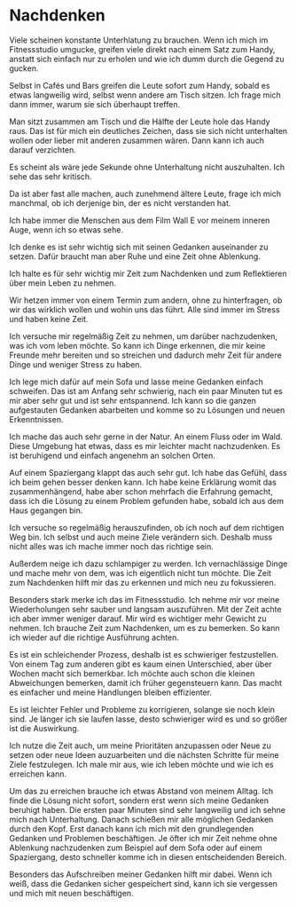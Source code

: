 # Nachdenken

Viele scheinen konstante Unterhlatung zu brauchen. Wenn ich mich im Fitnessstudio umgucke, greifen viele direkt nach einem Satz zum Handy, anstatt sich einfach nur zu erholen und wie ich dumm durch die Gegend zu gucken. 

Selbst in Cafés und Bars greifen die Leute sofort zum Handy, sobald es etwas langweilig wird, selbst wenn andere am Tisch sitzen. Ich frage mich dann immer, warum sie sich überhaupt treffen.

Man sitzt zusammen am Tisch und die Hälfte der Leute hole das Handy raus. Das ist für mich ein deutliches Zeichen, dass sie sich nicht unterhalten wollen oder lieber mit anderen zusammen wären. Dann kann ich auch darauf verzichten.

Es scheint als wäre jede Sekunde ohne Unterhaltung nicht auszuhalten. Ich sehe das sehr kritisch.

Da ist aber fast alle machen, auch zunehmend ältere Leute, frage ich mich manchmal, ob ich derjenige bin, der es nicht verstanden hat.

Ich habe immer die Menschen aus dem Film Wall E vor meinem inneren Auge, wenn ich so etwas sehe.

Ich denke es ist sehr wichtig sich mit seinen Gedanken auseinander zu setzen. Dafür braucht man aber Ruhe und eine Zeit ohne Ablenkung.

Ich halte es für sehr wichtig mir Zeit zum Nachdenken und zum Reflektieren über mein Leben zu nehmen.

Wir hetzen immer von einem Termin zum andern, ohne zu hinterfragen, ob wir das wirklich wollen und wohin uns das führt. Alle sind immer im Stress und haben keine Zeit.

Ich versuche mir regelmäßig Zeit zu nehmen, um darüber nachzudenken, was ich vom leben möchte. So kann ich Dinge erkennen, die mir keine Freunde mehr bereiten und so streichen und dadurch mehr Zeit für andere Dinge und weniger Stress zu haben.

Ich lege mich dafür auf mein Sofa und lasse meine Gedanken einfach schweifen. Das ist am Anfang sehr schwierig, nach ein paar Minuten tut es mir aber sehr gut und ist sehr entspannend. Ich kann so die ganzen aufgestauten Gedanken abarbeiten und komme so zu Lösungen und neuen Erkenntnissen.

Ich mache das auch sehr gerne in der Natur. An einem Fluss oder im Wald. Diese Umgebung hat etwas, dass es mir leichter macht nachzudenken. Es ist beruhigend und einfach angenehm an solchen Orten.

Auf einem Spaziergang klappt das auch sehr gut. Ich habe das Gefühl, dass ich beim gehen besser denken kann. Ich habe keine Erklärung womit das zusammenhängend, habe aber schon mehrfach die Erfahrung gemacht, dass ich die Lösung zu einem Problem gefunden habe, sobald ich aus dem Haus gegangen bin.

Ich versuche so regelmäßig herauszufinden, ob ich noch auf dem richtigen Weg bin. Ich selbst und auch meine Ziele verändern sich. Deshalb muss nicht alles was ich mache immer noch das richtige sein.

Außerdem neige ich dazu schlampiger zu werden. Ich vernachlässige Dinge und mache mehr von dem, was ich eigentlich nicht tun möchte. Die Zeit zum Nachdenken hilft mir das zu erkennen und mich neu zu fokussieren.

Besonders stark merke ich das im Fitnessstudio. Ich nehme mir vor meine Wiederholungen sehr sauber und langsam auszuführen. Mit der Zeit achte ich aber immer weniger darauf. Mir wird es wichtiger mehr Gewicht zu nehmen. Ich brauche Zeit zum Nachdenken, um es zu bemerken. So kann ich wieder auf die richtige Ausführung achten.

Es ist ein schleichender Prozess, deshalb ist es schwieriger festzustellen. Von einem Tag zum anderen gibt es kaum einen Unterschied, aber über Wochen macht sich bemerkbar. Ich möchte auch schon die kleinen Abweichungen bemerken, damit ich früher gegensteuern kann. Das macht es einfacher und meine Handlungen bleiben effizienter.

Es ist leichter Fehler und Probleme zu korrigieren, solange sie noch klein sind. Je länger ich sie laufen lasse, desto schwieriger wird es und so größer ist die Auswirkung.

Ich nutze die Zeit auch, um meine Prioritäten anzupassen oder Neue zu setzen oder neue Ideen auzuarbeiten und die nächsten Schritte für meine Ziele festzulegen. Ich male mir aus, wie ich leben möchte und wie ich es erreichen kann.

Um das zu erreichen brauche ich etwas Abstand von meinem Alltag. Ich finde die Lösung nicht sofort, sondern erst wenn sich meine Gedanken beruhigt haben. Die ersten paar Minuten sind sehr langweilig und ich sehne mich nach Unterhaltung. Danach schießen mir alle möglichen Gedanken durch den Kopf. Erst danach kann ich mich mit den grundlegenden Gedanken und Problemen beschäftigen. Je öfter ich mir Zeit nehme ohne Ablenkung nachzudenken zum Beispiel auf dem Sofa oder auf einem Spaziergang, desto schneller komme ich in diesen entscheidenden Bereich.

Besonders das Aufschreiben meiner Gedanken hilft mir dabei. Wenn ich weiß, dass die Gedanken sicher gespeichert sind, kann ich sie vergessen und mich mit neuen beschäftigen.